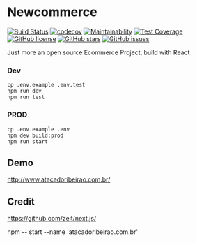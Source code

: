 # Newcommerce

[![Build Status](https://travis-ci.org/davidcostadev/newcommerce.svg?branch=master&style=flat-square)](https://travis-ci.org/davidcostadev/newcommerce) [![codecov](https://codecov.io/gh/davidcostadev/newcommerce/branch/master/graph/badge.svg)](https://codecov.io/gh/davidcostadev/newcommerce)
 [![Maintainability](https://api.codeclimate.com/v1/badges/615ce52c031cdd7e5163/maintainability)](https://codeclimate.com/github/davidcostadev/newcommerce/maintainability)
 [![Test Coverage](https://api.codeclimate.com/v1/badges/615ce52c031cdd7e5163/test_coverage)](https://codeclimate.com/github/davidcostadev/newcommerce/test_coverage)
 [![GitHub license](https://img.shields.io/github/license/davidcostadev/newcommerce.svg?style=flat-square)](https://github.com/davidcostadev/newcommerce/blob/master/LICENSE) [![GitHub stars](https://img.shields.io/github/stars/davidcostadev/newcommerce.svg?style=flat-square)](https://github.com/davidcostadev/newcommerce/stargazers) [![GitHub issues](https://img.shields.io/github/issues/davidcostadev/newcommerce.svg?style=flat-square)](https://github.com/davidcostadev/newcommerce/issues)


Just more an open source Ecommerce Project, build with React

### Dev

```
cp .env.example .env.test
npm run dev
npm run test
```




### PROD

```
cp .env.example .env
npm dev build:prod
npm run start
```

## Demo

http://www.atacadoribeirao.com.br/

## Credit

https://github.com/zeit/next.js/

npm -- start --name 'atacadoribeirao.com.br'
